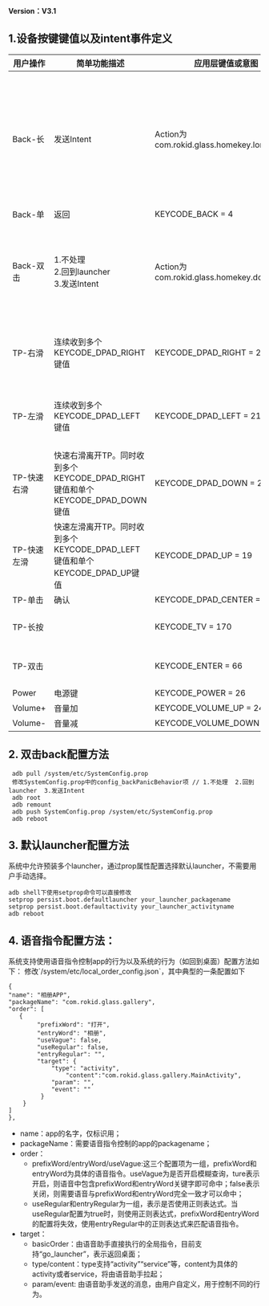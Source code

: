 **Version：V3.1**

<h2 id="1">1.设备按键键值以及intent事件定义</h2>

用户操作  | 简单功能描述 | 应用层键值或意图 | 注释
-------  | ----------- | ------------ | ---
Back-长  | 发送Intent  | Action为  com.rokid.glass.homekey.longpress | 注：被语音助手占用，有语音助手时不可自定义
Back-单  | 返回  | KEYCODE\_BACK = 4 | 
Back-双击  | 1.不处理<br>2.回到launcher<br>3.发送Intent  | Action为  com.rokid.glass.homekey.doubleback | 可由用户配置，配置方法参考下条
TP-右滑  | 连续收到多个<br>KEYCODE\_DPAD\_RIGHT键值  | KEYCODE\_DPAD\_RIGHT = 22 | 应用可接收“连续键值”
TP-左滑  | 连续收到多个<br>KEYCODE\_DPAD\_LEFT键值  | KEYCODE\_DPAD\_LEFT = 21 | 应用可接收“连续键值”
TP-快速右滑  | 快速右滑离开TP。同时收到多个<br>KEYCODE\_DPAD\_RIGHT键值和单个<br>KEYCODE\_DPAD\_DOWN键值  | KEYCODE\_DPAD\_DOWN = 20 | 应用可接收“单次键值”
TP-快速左滑  | 快速左滑离开TP。同时收到多个<br>KEYCODE\_DPAD\_LEFT键值和单个<br>KEYCODE\_DPAD\_UP键值  | KEYCODE\_DPAD\_UP = 19 | 应用可接收“单次键值”
TP-单击 | 确认 | KEYCODE\_DPAD\_CENTER = 23
TP-长按 |  | KEYCODE\_TV = 170 | 用户可自定义
TP-双击 |  | KEYCODE\_ENTER = 66 | 用户可自定义
Power | 电源键 | KEYCODE\_POWER = 26 |
Volume+  | 音量加 | KEYCODE\_VOLUME\_UP = 24 |
Volume- | 音量减 | KEYCODE\_VOLUME\_DOWN = 25 |

<h2 id="2">2. 双击back配置方法</h2>

```
 adb pull /system/etc/SystemConfig.prop
 修改SystemConfig.prop中的config_backPanicBehavior项 // 1.不处理  2.回到launcher  3.发送Intent
 adb root
 adb remount
 adb push SystemConfig.prop /system/etc/SystemConfig.prop
 adb reboot
```

<h2 id="3">3. 默认launcher配置方法</h2>

系统中允许预装多个launcher，通过prop属性配置选择默认launcher，不需要用户手动选择。

```
adb shell下使用setprop命令可以直接修改
setprop persist.boot.defaultlauncher your_launcher_packagename
setprop persist.boot.defaultactivity your_launcher_activityname
adb reboot
```

<h2 id="4">4.	语音指令配置方法：</h2>
系统支持使用语音指令控制app的行为以及系统的行为（如回到桌面）配置方法如下：
修改`/system/etc/local_order_config.json`，其中典型的一条配置如下

```
{
"name": "相册APP",
"packageName": "com.rokid.glass.gallery",
"order": [
   {
        "prefixWord": "打开",
        "entryWord": "相册",
        "useVague": false,
        "useRegular": false,
        "entryRegular": "",
        "target": {
            "type": "activity",
                "content":"com.rokid.glass.gallery.MainActivity",
            "param": "",
            "event": ""
         }
    }
]
},

```

* name：app的名字，仅标识用；
* packageName：需要语音指令控制的app的packagename；
* order：
	* prefixWord/entryWord/useVague:这三个配置项为一组，prefixWord和entryWord为具体的语音指令。useVague为是否开启模糊查询，ture表示开启，则语音中包含prefixWord和entryWord关键字即可命中；false表示关闭，则需要语音与prefixWord和entryWord完全一致才可以命中；
	* useRegular和entryRegular为一组，表示是否使用正则表达式。当useRegular配置为true时，则使用正则表达式，prefixWord和entryWord的配置将失效，使用entryRegular中的正则表达式来匹配语音指令。
* target：
	* basicOrder：由语音助手直接执行的全局指令，目前支持“go_launcher”，表示返回桌面；
	* type/content：type支持“activity”“service”等，content为具体的activity或者service，将由语音助手拉起；
	* param/event: 由语音助手发送的消息，由用户自定义，用于控制不同的行为。